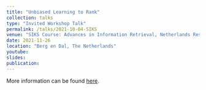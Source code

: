 ```yaml
---
title: "Unbiased Learning to Rank"
collection: talks
type: "Invited Workshop Talk"
permalink: /talks/2021-10-04-SIKS
venue: "SIKS Course: Advances in Information Retrieval, Netherlands Research School for Information and Knowledge Systems"
date: 2021-11-26
location: "Berg en Dal, The Netherlands"
youtube:
slides:
publication:
---
```

More information can be found [here](http://www.siks.nl/IR-2021.php).